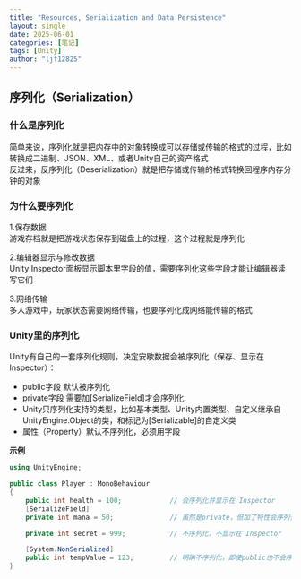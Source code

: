 ```yaml
---
title: "Resources, Serialization and Data Persistence"
layout: single
date: 2025-06-01
categories: [笔记]
tags: [Unity]
author: "ljf12825"
---
```


## 序列化（Serialization）
### 什么是序列化
简单来说，序列化就是把内存中的对象转换成可以存储或传输的格式的过程，比如转换成二进制、JSON、XML、或者Unity自己的资产格式  
反过来，反序列化（Deserialization）就是把存储或传输的格式转换回程序内存分钟的对象

### 为什么要序列化
1.保存数据  
游戏存档就是把游戏状态保存到磁盘上的过程，这个过程就是序列化

2.编辑器显示与修改数据  
Unity Inspector面板显示脚本里字段的值，需要序列化这些字段才能让编辑器读写它们

3.网络传输  
多人游戏中，玩家状态需要网络传输，也要序列化成网络能传输的格式

### Unity里的序列化
Unity有自己的一套序列化规则，决定安歇数据会被序列化（保存、显示在Inspector）：
- public字段 默认被序列化
- private字段 需要加[SerializeField]才会序列化
- Unity只序列化支持的类型，比如基本类型、Unity内置类型、自定义继承自UnityEngine.Object的类，和标记为[Serializable]的自定义类
- 属性（Property）默认不序列化，必须用字段

**示例**
```csharp
using UnityEngine;

public class Player : MonoBehaviour
{
    public int health = 100;            // 会序列化并显示在 Inspector
    [SerializeField]
    private int mana = 50;              // 虽然是private，但加了特性会序列化

    private int secret = 999;           // 不序列化，不显示在 Inspector

    [System.NonSerialized]
    public int tempValue = 123;         // 明确不序列化，即使public也不会序列化
}
```